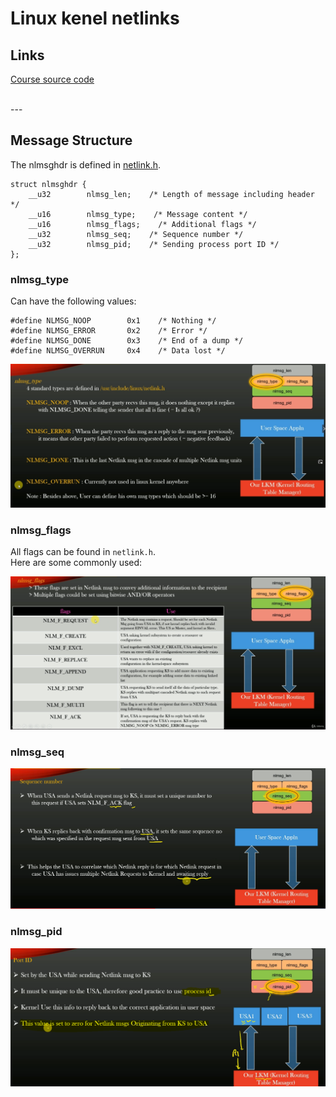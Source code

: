 # Linux kenel netlinks

## Links

[Course source code](https://github.com/konstantin89/UdemyCourseOnNetlink)

</br>
---

## Message Structure

The nlmsghdr is defined in [netlink.h](https://elixir.bootlin.com/linux/latest/source/include/linux/netlink.h).  

```
struct nlmsghdr {
    __u32        nlmsg_len;    /* Length of message including header */
    __u16        nlmsg_type;    /* Message content */
    __u16        nlmsg_flags;    /* Additional flags */
    __u32        nlmsg_seq;    /* Sequence number */
    __u32        nlmsg_pid;    /* Sending process port ID */
};
```


### nlmsg_type

Can have the following values: 
```
#define NLMSG_NOOP        0x1    /* Nothing */
#define NLMSG_ERROR       0x2    /* Error */
#define NLMSG_DONE        0x3    /* End of a dump */
#define NLMSG_OVERRUN     0x4    /* Data lost */
```

![](img/message_types.PNG)

### nlmsg_flags

All flags can be found in `netlink.h`.  
Here are some commonly used:  

![](img/message_flags.PNG)


### nlmsg_seq

![](img/message_seq_num.PNG)

### nlmsg_pid

![](img/message_pid.PNG)

